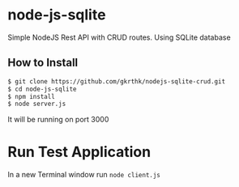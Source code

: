 # node-js-sqlite
Simple NodeJS Rest API with CRUD routes.
Using SQLite database

## How to Install
```sh
$ git clone https://github.com/gkrthk/nodejs-sqlite-crud.git
$ cd node-js-sqlite
$ npm install 
$ node server.js
```

It will be running on port 3000


# Run Test Application
In a new Terminal window run `node client.js`

